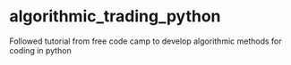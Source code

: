 # algorithmic_trading_python
Followed tutorial from free code camp to develop algorithmic methods for coding in python
